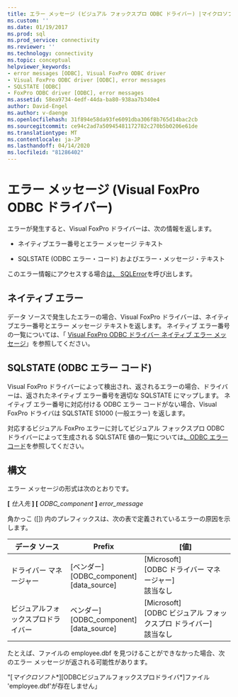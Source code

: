 ```yaml
---
title: エラー メッセージ (ビジュアル フォックスプロ ODBC ドライバー) |マイクロソフトドキュメント
ms.custom: ''
ms.date: 01/19/2017
ms.prod: sql
ms.prod_service: connectivity
ms.reviewer: ''
ms.technology: connectivity
ms.topic: conceptual
helpviewer_keywords:
- error messages [ODBC], Visual FoxPro ODBC driver
- Visual FoxPro ODBC driver [ODBC], error messages
- SQLSTATE [ODBC]
- FoxPro ODBC driver [ODBC], error messages
ms.assetid: 58ea9734-4edf-44da-ba80-938aa7b340e4
author: David-Engel
ms.author: v-daenge
ms.openlocfilehash: 31f894e58da93fe6091dba306f8b765d14bac2cb
ms.sourcegitcommit: ce94c2ad7a50945481172782c270b5b0206e61de
ms.translationtype: MT
ms.contentlocale: ja-JP
ms.lasthandoff: 04/14/2020
ms.locfileid: "81286402"
---
```

# <a name="error-messages-visual-foxpro-odbc-driver"></a>エラー メッセージ (Visual FoxPro ODBC ドライバー)
エラーが発生すると、Visual FoxPro ドライバーは、次の情報を返します。  
  
-   ネイティブエラー番号とエラー メッセージ テキスト  
  
-   SQLSTATE (ODBC エラー・コード) およびエラー・メッセージ・テキスト  
  
 このエラー情報にアクセスする場合[は、 SQLError](../../odbc/microsoft/sqlerror-visual-foxpro-odbc-driver.md)を呼び出します。  
  
## <a name="native-errors"></a>ネイティブ エラー  
 データ ソースで発生したエラーの場合、Visual FoxPro ドライバーは、ネイティブエラー番号とエラー メッセージ テキストを返します。 ネイティブ エラー番号の一覧については、「 [Visual FoxPro ODBC ドライバー ネイティブ エラー メッセージ](../../odbc/microsoft/visual-foxpro-odbc-driver-native-error-messages.md)」を参照してください。  
  
## <a name="sqlstate-odbc-error-codes"></a>SQLSTATE (ODBC エラー コード)  
 Visual FoxPro ドライバーによって検出され、返されるエラーの場合、ドライバーは、返されたネイティブ エラー番号を適切な SQLSTATE にマップします。 ネイティブ エラー番号に対応付ける ODBC エラー コードがない場合、Visual FoxPro ドライバは SQLSTATE S1000 (一般エラー) を返します。  
  
 対応するビジュアル FoxPro エラーに対してビジュアル フォックスプロ ODBC ドライバーによって生成される SQLSTATE 値の一覧については[、ODBC エラー コード](../../odbc/microsoft/odbc-error-codes-visual-foxpro-odbc-driver.md)を参照してください。  
  
## <a name="syntax"></a>構文  
 エラー メッセージの形式は次のとおりです。  
  
 **[** *仕入先* **] [** *ODBC_component* **]** *error_message*  
  
 角かっこ ([]) 内のプレフィックスは、次の表で定義されているエラーの原因を示します。  
  
|データ ソース|Prefix|[値]|  
|-----------------|------------|-----------|  
|ドライバー マネージャー|[ベンダー]<br />[ODBC_component]<br />[data_source]|[Microsoft]<br />[ODBC ドライバー マネージャー]<br />該当なし|  
|ビジュアルフォックスプロドライバー|ベンダー]<br />[ODBC_component]<br />[data_source]|[Microsoft]<br />[ODBC ビジュアル フォックスプロ ドライバー]<br />該当なし|  
  
 たとえば、ファイルの employee.dbf を見つけることができなかった場合、次のエラー メッセージが返される可能性があります。  
  
 "[*マイクロソフト**][ODBCビジュアルフォックスプロドライバ*]ファイル 'employee.dbf'が存在しません」
